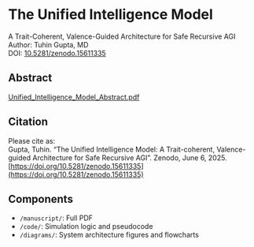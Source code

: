 # The Unified Intelligence Model

A Trait-Coherent, Valence-Guided Architecture for Safe Recursive AGI  
Author: Tuhin Gupta, MD  
DOI: [10.5281/zenodo.15611335](https://doi.org/10.5281/zenodo.15611335)

## Abstract
[Unified_Intelligence_Model_Abstract.pdf](https://github.com/user-attachments/files/20634303/Unified_Intelligence_Model_Abstract.pdf)


## Citation
Please cite as:  
Gupta, Tuhin. “The Unified Intelligence Model: A Trait-coherent, Valence-guided Architecture for Safe Recursive AGI”. Zenodo, June 6, 2025. [https://doi.org/10.5281/zenodo.15611335](https://doi.org/10.5281/zenodo.15611335)

## Components
- `/manuscript/`: Full PDF
- `/code/`: Simulation logic and pseudocode
- `/diagrams/`: System architecture figures and flowcharts
